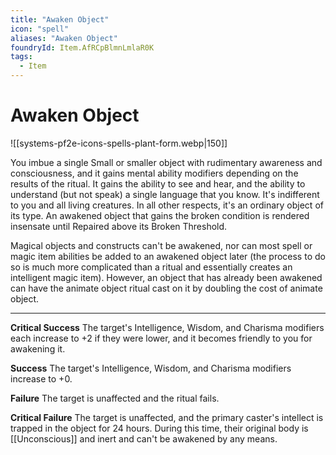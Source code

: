 ```yaml
---
title: "Awaken Object"
icon: "spell"
aliases: "Awaken Object"
foundryId: Item.AfRCpBlmnLmlaR0K
tags:
  - Item
---
```


# Awaken Object
![[systems-pf2e-icons-spells-plant-form.webp|150]]

You imbue a single Small or smaller object with rudimentary awareness and consciousness, and it gains mental ability modifiers depending on the results of the ritual. It gains the ability to see and hear, and the ability to understand (but not speak) a single language that you know. It's indifferent to you and all living creatures. In all other respects, it's an ordinary object of its type. An awakened object that gains the broken condition is rendered insensate until Repaired above its Broken Threshold.

Magical objects and constructs can't be awakened, nor can most spell or magic item abilities be added to an awakened object later (the process to do so is much more complicated than a ritual and essentially creates an intelligent magic item). However, an object that has already been awakened can have the animate object ritual cast on it by doubling the cost of animate object.

* * *

**Critical Success** The target's Intelligence, Wisdom, and Charisma modifiers each increase to +2 if they were lower, and it becomes friendly to you for awakening it.

**Success** The target's Intelligence, Wisdom, and Charisma modifiers increase to +0.

**Failure** The target is unaffected and the ritual fails.

**Critical Failure** The target is unaffected, and the primary caster's intellect is trapped in the object for 24 hours. During this time, their original body is [[Unconscious]] and inert and can't be awakened by any means.
